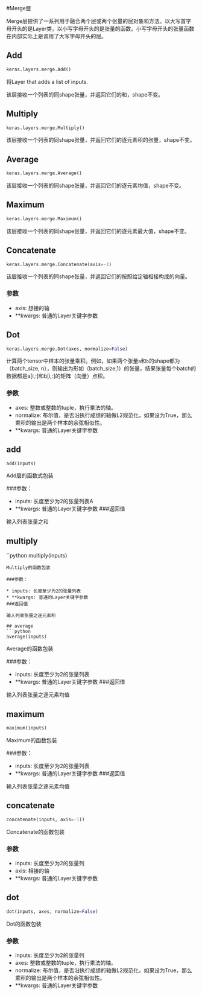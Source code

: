 #Merge层

Merge层提供了一系列用于融合两个层或两个张量的层对象和方法。以大写首字母开头的是Layer类，以小写字母开头的是张量的函数。小写字母开头的张量函数在内部实际上是调用了大写字母开头的层。

## Add
```python
keras.layers.merge.Add()
```
将Layer that adds a list of inputs.

该层接收一个列表的同shape张量，并返回它们的和，shape不变。

## Multiply
```python
keras.layers.merge.Multiply()
```
该层接收一个列表的同shape张量，并返回它们的逐元素积的张量，shape不变。

## Average
```python
keras.layers.merge.Average()
```
该层接收一个列表的同shape张量，并返回它们的逐元素均值，shape不变。


## Maximum
```python
keras.layers.merge.Maximum()
```
该层接收一个列表的同shape张量，并返回它们的逐元素最大值，shape不变。

## Concatenate
```python
keras.layers.merge.Concatenate(axis=-1)
```
该层接收一个列表的同shape张量，并返回它们的按照给定轴相接构成的向量。

### 参数

* axis: 想接的轴
* **kwargs: 普通的Layer关键字参数

## Dot
```python
keras.layers.merge.Dot(axes, normalize=False)
```
计算两个tensor中样本的张量乘积。例如，如果两个张量```a```和```b```的shape都为（batch_size, n），则输出为形如（batch_size,1）的张量，结果张量每个batch的数据都是a[i,:]和b[i,:]的矩阵（向量）点积。


### 参数

* axes: 整数或整数的tuple，执行乘法的轴。
* normalize: 布尔值，是否沿执行成绩的轴做L2规范化，如果设为True，那么乘积的输出是两个样本的余弦相似性。
* **kwargs: 普通的Layer关键字参数


## add
```python
add(inputs)
```
Add层的函数式包装

###参数：

* inputs: 长度至少为2的张量列表A
* **kwargs: 普通的Layer关键字参数
###返回值

输入列表张量之和

## multiply
``python
multiply(inputs)
```
Multiply的函数包装

###参数：

* inputs: 长度至少为2的张量列表
* **kwargs: 普通的Layer关键字参数
###返回值

输入列表张量之逐元素积

## average
```python
average(inputs)
```
Average的函数包装

###参数：

* inputs: 长度至少为2的张量列表
* **kwargs: 普通的Layer关键字参数
###返回值

输入列表张量之逐元素均值

## maximum
```python
maximum(inputs)
```
Maximum的函数包装

###参数：

* inputs: 长度至少为2的张量列表
* **kwargs: 普通的Layer关键字参数
###返回值

输入列表张量之逐元素均值


## concatenate
```python
concatenate(inputs, axis=-1))
```
Concatenate的函数包装

### 参数
* inputs: 长度至少为2的张量列
* axis: 相接的轴
* **kwargs: 普通的Layer关键字参数

## dot
```python
dot(inputs, axes, normalize=False)
```
Dot的函数包装


### 参数
* inputs: 长度至少为2的张量列
* axes: 整数或整数的tuple，执行乘法的轴。
* normalize: 布尔值，是否沿执行成绩的轴做L2规范化，如果设为True，那么乘积的输出是两个样本的余弦相似性。
* **kwargs: 普通的Layer关键字参数

